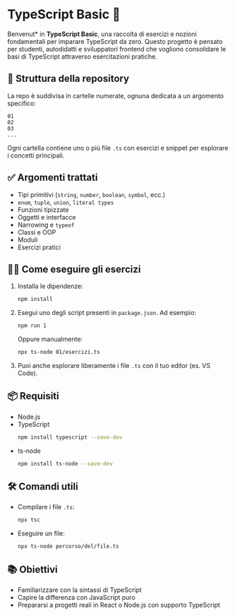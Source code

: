 # TypeScript Basic 🚀

Benvenut\* in **TypeScript Basic**, una raccolta di esercizi e nozioni fondamentali per imparare TypeScript da zero. Questo progetto è pensato per studenti, autodidatti e sviluppatori frontend che vogliono consolidare le basi di TypeScript attraverso esercitazioni pratiche.

## 📁 Struttura della repository

La repo è suddivisa in cartelle numerate, ognuna dedicata a un argomento specifico:

```
01
02
03
...
```

Ogni cartella contiene uno o più file `.ts` con esercizi e snippet per esplorare i concetti principali.

## ✅ Argomenti trattati

- Tipi primitivi (`string`, `number`, `boolean`, `symbol`, ecc.)
- `enum`, `tuple`, `union`, `literal types`
- Funzioni tipizzate
- Oggetti e interfacce
- Narrowing e `typeof`
- Classi e OOP
- Moduli
- Esercizi pratici

## 🧑‍💻 Come eseguire gli esercizi

1. Installa le dipendenze:

   ```bash
   npm install
   ```

2. Esegui uno degli script presenti in `package.json`. Ad esempio:

   ```bash
   npm run 1
   ```

   Oppure manualmente:

   ```bash
   npx ts-node 01/esercizi.ts
   ```

3. Puoi anche esplorare liberamente i file `.ts` con il tuo editor (es. VS Code).

## 📦 Requisiti

- Node.js
- TypeScript
  ```bash
  npm install typescript --save-dev
  ```
- ts-node
  ```bash
  npm install ts-node --save-dev
  ```

## 🛠️ Comandi utili

- Compilare i file `.ts`:

  ```bash
  npx tsc
  ```

- Eseguire un file:
  ```bash
  npx ts-node percorso/del/file.ts
  ```

## 📚 Obiettivi

- Familiarizzare con la sintassi di TypeScript
- Capire la differenza con JavaScript puro
- Prepararsi a progetti reali in React o Node.js con supporto TypeScript
